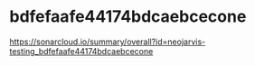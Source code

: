 # bdfefaafe44174bdcaebcecone
https://sonarcloud.io/summary/overall?id=neojarvis-testing_bdfefaafe44174bdcaebcecone
